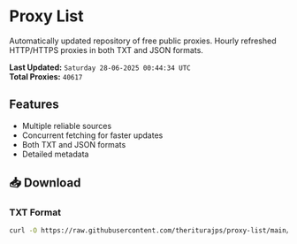 # Proxy List

Automatically updated repository of free public proxies. Hourly refreshed HTTP/HTTPS proxies in both TXT and JSON formats.

**Last Updated:** `Saturday 28-06-2025 00:44:34 UTC`  
**Total Proxies:** `40617`

## Features
- Multiple reliable sources
- Concurrent fetching for faster updates
- Both TXT and JSON formats
- Detailed metadata

## 📥 Download

### TXT Format
```bash
curl -O https://raw.githubusercontent.com/theriturajps/proxy-list/main/proxies.txt